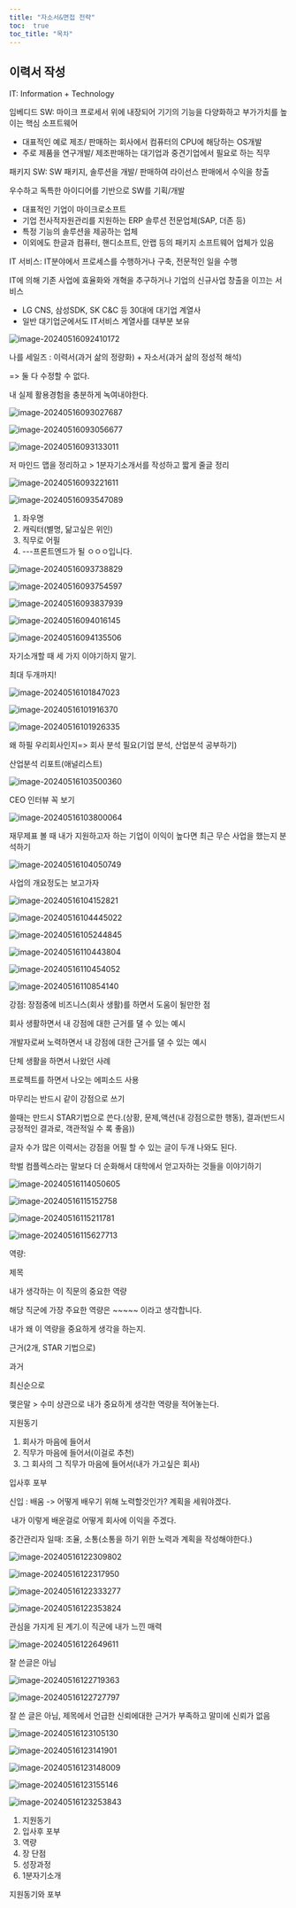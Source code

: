 ```yaml
---
title: "자소서&면접 전략"
toc:  true
toc_title: "목차"
---
```


## 이력서 작성

IT: Information + Technology

임베디드 SW: 마이크 프로세서 위에 내장되어 기기의 기능을 다양화하고 부가가치를 높이는 핵심 소프트웨어

- 대표적인 예로 제조/ 판매하는 회사에서 컴퓨터의 CPU에 해당하는 OS개발
- 주로 제품을 연구개발/ 제조판매하는 대기업과 중견기업에서 필요로 하는 직무

패키지 SW: SW 패키지, 솔루션을 개발/ 판매하여 라이선스 판매에서 수익을 창출

우수하고 독특한 아이디어를 기반으로 SW를 기획/개발

- 대표적인 기업이 마이크로소프트
- 기업 전사적자원관리를 지원하는 ERP 솔루션 전문업체(SAP, 더존 등)
- 특정 기능의 솔루션을 제공하는 업체
- 이외에도 한글과 컴퓨터, 핸디소프트, 안랩 등의 패키지 소프트웨어 업체가 있음

IT 서비스: IT분야에서 프로세스를 수행하거나 구축, 전문적인 일을 수행

IT에 의해 기존 사업에 효율화와 개혁을 추구하거나 기업의 신규사업 창출을 이끄는 서비스

- LG CNS, 삼성SDK, SK C&C 등 30대에 대기업 계열사
- 일반 대기업군에서도 IT서비스 계열사를 대부분 보유

![image-20240516092410172](../../images/Untitled/image-20240516092410172.png)



나를 세일즈 : 이력서(과거 삶의 정량화) + 자소서(과거 삶의 정성적 해석) 

=> 둘 다 수정할 수 없다.

내 실제 활용경험을 충분하게 녹여내야한다.

![image-20240516093027687](../../images/Untitled/image-20240516093027687.png)

![image-20240516093056677](../../images/Untitled/image-20240516093056677.png)

![image-20240516093133011](../../images/Untitled/image-20240516093133011.png)

 저 마인드 맵을 정리하고 > 1분자기소개서를 작성하고  짧게 줄글 정리

![image-20240516093221611](../../images/Untitled/image-20240516093221611.png)

![image-20240516093547089](../../images/Untitled/image-20240516093547089.png)

1. 좌우명
2. 캐릭터(별명, 닮고싶은 위인)
3. 직무로 어필
4. ---프론트엔드가 될 ㅇㅇㅇ입니다.

![image-20240516093738829](../../images/Untitled/image-20240516093738829.png)

![image-20240516093754597](../../images/Untitled/image-20240516093754597.png)

![image-20240516093837939](../../images/Untitled/image-20240516093837939.png)

![image-20240516094016145](../../images/Untitled/image-20240516094016145.png)

![image-20240516094135506](../../images/Untitled/image-20240516094135506.png)

자기소개할 때 세 가지 이야기하지 말기.

최대 두개까지!

![image-20240516101847023](../../images/Untitled/image-20240516101847023.png)

![image-20240516101916370](../../images/Untitled/image-20240516101916370.png)

![image-20240516101926335](../../images/Untitled/image-20240516101926335.png)



왜 하필 우리회사인지=> 회사 분석 필요(기업 분석, 산업분석 공부하기)

산업분석 리포트(애널리스트)

![image-20240516103500360](../../images/Untitled/image-20240516103500360.png) 



CEO 인터뷰 꼭 보기

![image-20240516103800064](../../images/Untitled/image-20240516103800064.png)



재무제표 볼 때 내가 지원하고자 하는 기업이 이익이 높다면 최근 무슨 사업을 했는지 분석하기



![image-20240516104050749](../../images/Untitled/image-20240516104050749.png)

사업의 개요정도는 보고가자

![image-20240516104152821](../../images/Untitled/image-20240516104152821.png)

![image-20240516104445022](../../images/Untitled/image-20240516104445022.png)

![image-20240516105244845](../../images/Untitled/image-20240516105244845.png)

![image-20240516110443804](../../images/Untitled/image-20240516110443804.png)

![image-20240516110454052](../../images/Untitled/image-20240516110454052.png)

![image-20240516110854140](../../images/Untitled/image-20240516110854140.png)

강점: 장점중에 비즈니스(회사 생활)를 하면서 도움이 될만한 점



회사 생활하면서 내 강점에 대한 근거를 댈 수 있는 예시

개발자로써 노력하면서 내 강점에 대한 근거를 댈 수 있는 예시

단체 생활을 하면서 나왔던 사례

프로젝트를 하면서 나오는 에피소드 사용

마무리는 반드시 같이 강점으로 쓰기

쓸때는 만드시 STAR기법으로 쓴다.(상황, 문제,액션(내 강점으로한 행동), 결과(반드시 긍정적인 결과로, 객관적일 수 록 좋음))

글자 수가 많은 이력서는  강점을 어필 할 수 있는 글이 두개 나와도 된다.



학벌 컴플렉스라는 말보다 더 순화해서 대학에서 얻고자하는 것들을 이야기하기

![image-20240516114050605](../../images/Untitled/image-20240516114050605.png)

![image-20240516115152758](../../images/Untitled/image-20240516115152758.png)

![image-20240516115211781](../../images/Untitled/image-20240516115211781.png)

![image-20240516115627713](../../images/Untitled/image-20240516115627713.png)





역량:

제목

내가 생각하는 이 직문의 중요한 역량

해당 직군에 가장 주요한 역량은 ~~~~~ 이라고 생각합니다.

내가 왜 이 역량을 중요하게 생각을 하는지.

근거(2개, STAR 기법으로)

과거

최신순으로

맺은말 > 수미 상관으로 내가 중요하게 생각한 역량을 적어놓는다.





지원동기

1. 회사가 마음에 들어서
2. 직무가 마음에 들어서(이걸로 추천)
3. 그 회사의 그 직무가 마음에 들어서(내가 가고싶은 회사)





입사후 포부 

신입 : 배움 -> 어떻게 배우기 위해 노력할것인가? 계획을 세워야겠다.

​	내가 이렇게 배운걸로 어떻게 회사에 이익을 주겠다.

중간관리자 일때: 조율, 소통(소통을 하기 위한 노력과 계획을 작성해야한다.)


![image-20240516122309802](../../images/Untitled/image-20240516122309802.png)

![image-20240516122317950](../../images/Untitled/image-20240516122317950.png)

![image-20240516122333277](../../images/Untitled/image-20240516122333277.png)

![image-20240516122353824](../../images/Untitled/image-20240516122353824.png)

관심을 가지게 된 계기.이 직군에 내가 느낀 매력

![image-20240516122649611](../../images/Untitled/image-20240516122649611.png)

잘 쓴글은 아님





![image-20240516122719363](../../images/Untitled/image-20240516122719363.png)

![image-20240516122727797](../../images/Untitled/image-20240516122727797.png)

잘 쓴 글은  아님, 제목에서 언급한 신뢰에대한 근거가 부족하고 말미에 신뢰가  없음

![image-20240516123105130](../../images/Untitled/image-20240516123105130.png)

![image-20240516123141901](../../images/Untitled/image-20240516123141901.png)

![image-20240516123148009](../../images/Untitled/image-20240516123148009.png)

![image-20240516123155146](../../images/Untitled/image-20240516123155146.png)

![image-20240516123253843](../../images/Untitled/image-20240516123253843.png)

1. 지원동기
2. 입사후 포부
3. 역량
4. 장 단점
5. 성장과정
6. 1분자기소개



지원동기와 포부

